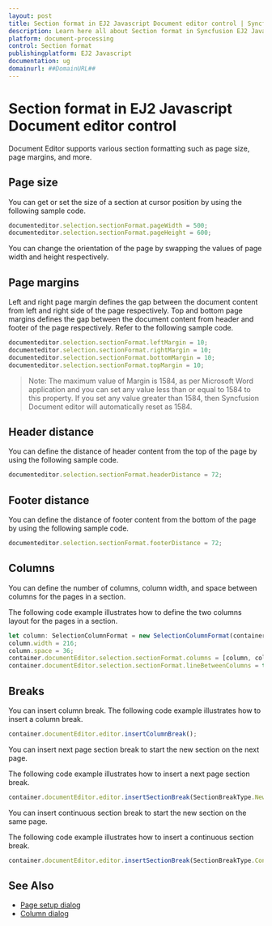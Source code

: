 ```yaml
---
layout: post
title: Section format in EJ2 Javascript Document editor control | Syncfusion
description: Learn here all about Section format in Syncfusion EJ2 Javascript Document editor control of Syncfusion Essential JS 2 and more.
platform: document-processing
control: Section format 
publishingplatform: EJ2 Javascript
documentation: ug
domainurl: ##DomainURL##
---
```


# Section format in EJ2 Javascript Document editor control

Document Editor supports various section formatting such as page size, page margins, and more.

## Page size

You can get or set the size of a section at cursor position by using the following sample code.

```ts
documenteditor.selection.sectionFormat.pageWidth = 500;
documenteditor.selection.sectionFormat.pageHeight = 600;
```

You can change the orientation of the page by swapping the values of page width and height respectively.

## Page margins

Left and right page margin defines the gap between the document content from left and right side of the page respectively. Top and bottom page margins defines the gap between the document content from header and footer of the page respectively.
Refer to the following sample code.

```ts
documenteditor.selection.sectionFormat.leftMargin = 10;
documenteditor.selection.sectionFormat.rightMargin = 10;
documenteditor.selection.sectionFormat.bottomMargin = 10;
documenteditor.selection.sectionFormat.topMargin = 10;
```

>Note: The maximum value of Margin is 1584, as per Microsoft Word application and you can set any value less than or equal to 1584 to this property. If you set any value greater than 1584, then Syncfusion Document editor will automatically reset as 1584.

## Header distance

You can define the distance of header content from the top of the page by using the following sample code.

```ts
documenteditor.selection.sectionFormat.headerDistance = 72;
```

## Footer distance

You can define the distance of footer content from the bottom of the page by using the following sample code.

```ts
documenteditor.selection.sectionFormat.footerDistance = 72;
```

## Columns

You can define the number of columns, column width, and space between columns for the pages in a section.

The following code example illustrates how to define the two columns layout for the pages in a section.

```ts
let column: SelectionColumnFormat = new SelectionColumnFormat(container.documentEditor.selection);
column.width = 216;
column.space = 36;
container.documentEditor.selection.sectionFormat.columns = [column, column];
container.documentEditor.selection.sectionFormat.lineBetweenColumns = true;
```

## Breaks

You can insert column break. The following code example illustrates how to insert a column break.

```ts
container.documentEditor.editor.insertColumnBreak();
```

You can insert next page section break to start the new section on the next page.

The following code example illustrates how to insert a next page section break.

```ts
container.documentEditor.editor.insertSectionBreak(SectionBreakType.NewPage);
```

You can insert continuous section break to start the new section on the same page.

The following code example illustrates how to insert a continuous section break.

```ts
container.documentEditor.editor.insertSectionBreak(SectionBreakType.Continuous);
```

## See Also

* [Page setup dialog](./dialog#page-setup-dialog)
* [Column dialog](./dialog#column-dialog)
